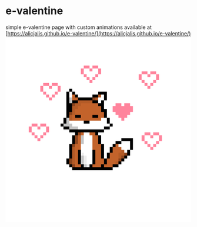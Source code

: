 # e-valentine
simple e-valentine page with custom animations
available at [https://alicjalis.github.io/e-valentine/](https://alicjalis.github.io/e-valentine/)
![ ](images/lisek_second.gif)
